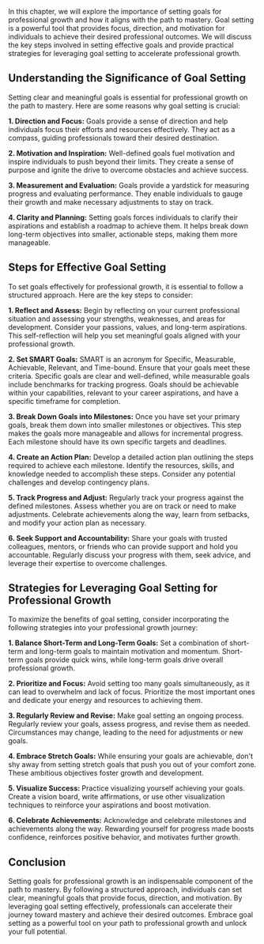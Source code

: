 
In this chapter, we will explore the importance of setting goals for professional growth and how it aligns with the path to mastery. Goal setting is a powerful tool that provides focus, direction, and motivation for individuals to achieve their desired professional outcomes. We will discuss the key steps involved in setting effective goals and provide practical strategies for leveraging goal setting to accelerate professional growth.

Understanding the Significance of Goal Setting
----------------------------------------------

Setting clear and meaningful goals is essential for professional growth on the path to mastery. Here are some reasons why goal setting is crucial:

**1. Direction and Focus:** Goals provide a sense of direction and help individuals focus their efforts and resources effectively. They act as a compass, guiding professionals toward their desired destination.

**2. Motivation and Inspiration:** Well-defined goals fuel motivation and inspire individuals to push beyond their limits. They create a sense of purpose and ignite the drive to overcome obstacles and achieve success.

**3. Measurement and Evaluation:** Goals provide a yardstick for measuring progress and evaluating performance. They enable individuals to gauge their growth and make necessary adjustments to stay on track.

**4. Clarity and Planning:** Setting goals forces individuals to clarify their aspirations and establish a roadmap to achieve them. It helps break down long-term objectives into smaller, actionable steps, making them more manageable.

Steps for Effective Goal Setting
--------------------------------

To set goals effectively for professional growth, it is essential to follow a structured approach. Here are the key steps to consider:

**1. Reflect and Assess:** Begin by reflecting on your current professional situation and assessing your strengths, weaknesses, and areas for development. Consider your passions, values, and long-term aspirations. This self-reflection will help you set meaningful goals aligned with your professional growth.

**2. Set SMART Goals:** SMART is an acronym for Specific, Measurable, Achievable, Relevant, and Time-bound. Ensure that your goals meet these criteria. Specific goals are clear and well-defined, while measurable goals include benchmarks for tracking progress. Goals should be achievable within your capabilities, relevant to your career aspirations, and have a specific timeframe for completion.

**3. Break Down Goals into Milestones:** Once you have set your primary goals, break them down into smaller milestones or objectives. This step makes the goals more manageable and allows for incremental progress. Each milestone should have its own specific targets and deadlines.

**4. Create an Action Plan:** Develop a detailed action plan outlining the steps required to achieve each milestone. Identify the resources, skills, and knowledge needed to accomplish these steps. Consider any potential challenges and develop contingency plans.

**5. Track Progress and Adjust:** Regularly track your progress against the defined milestones. Assess whether you are on track or need to make adjustments. Celebrate achievements along the way, learn from setbacks, and modify your action plan as necessary.

**6. Seek Support and Accountability:** Share your goals with trusted colleagues, mentors, or friends who can provide support and hold you accountable. Regularly discuss your progress with them, seek advice, and leverage their expertise to overcome challenges.

Strategies for Leveraging Goal Setting for Professional Growth
--------------------------------------------------------------

To maximize the benefits of goal setting, consider incorporating the following strategies into your professional growth journey:

**1. Balance Short-Term and Long-Term Goals:** Set a combination of short-term and long-term goals to maintain motivation and momentum. Short-term goals provide quick wins, while long-term goals drive overall professional growth.

**2. Prioritize and Focus:** Avoid setting too many goals simultaneously, as it can lead to overwhelm and lack of focus. Prioritize the most important ones and dedicate your energy and resources to achieving them.

**3. Regularly Review and Revise:** Make goal setting an ongoing process. Regularly review your goals, assess progress, and revise them as needed. Circumstances may change, leading to the need for adjustments or new goals.

**4. Embrace Stretch Goals:** While ensuring your goals are achievable, don't shy away from setting stretch goals that push you out of your comfort zone. These ambitious objectives foster growth and development.

**5. Visualize Success:** Practice visualizing yourself achieving your goals. Create a vision board, write affirmations, or use other visualization techniques to reinforce your aspirations and boost motivation.

**6. Celebrate Achievements:** Acknowledge and celebrate milestones and achievements along the way. Rewarding yourself for progress made boosts confidence, reinforces positive behavior, and motivates further growth.

Conclusion
----------

Setting goals for professional growth is an indispensable component of the path to mastery. By following a structured approach, individuals can set clear, meaningful goals that provide focus, direction, and motivation. By leveraging goal setting effectively, professionals can accelerate their journey toward mastery and achieve their desired outcomes. Embrace goal setting as a powerful tool on your path to professional growth and unlock your full potential.
